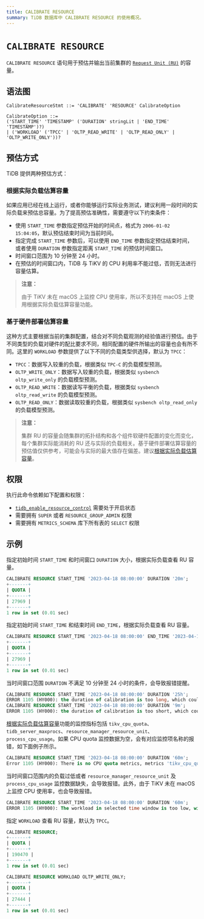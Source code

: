 ```yaml
---
title: CALIBRATE RESOURCE
summary: TiDB 数据库中 CALIBRATE RESOURCE 的使用概况。
---
```


# `CALIBRATE RESOURCE`

`CALIBRATE RESOURCE` 语句用于预估并输出当前集群的 [`Request Unit (RU)`](/tidb-resource-control.md#什么是-request-unit-ru) 的容量。

## 语法图

```ebnf+diagram
CalibrateResourceStmt ::= 'CALIBRATE' 'RESOURCE' CalibrateOption

CalibrateOption ::=
('START_TIME' 'TIMESTAMP' ('DURATION' stringLit | 'END_TIME' 'TIMESTAMP')?)
| ('WORKLOAD' ('TPCC' | 'OLTP_READ_WRITE' | 'OLTP_READ_ONLY' | 'OLTP_WRITE_ONLY'))?

```

## 预估方式

TiDB 提供两种预估方式：

### 根据实际负载估算容量

如果应用已经在线上运行，或者你能够运行实际业务测试，建议利用一段时间的实际负载来预估总容量。为了提高预估准确性，需要遵守以下约束条件：

- 使用 `START_TIME` 参数指定预估开始的时间点，格式为 `2006-01-02 15:04:05`，默认预估结束时间为当前时间。
- 指定完成 `START_TIME` 参数后，可以使用 `END_TIME` 参数指定预估结束时间，或者使用 `DURATION` 参数指定距离 `START_TIME` 的预估时间窗口。
- 时间窗口范围为 10 分钟至 24 小时。
- 在预估的时间窗口内，TiDB 与 TiKV 的 CPU 利用率不能过低，否则无法进行容量估算。

> **注意：**
>
> 由于 TiKV 未在 macOS 上监控 CPU 使用率，所以不支持在 macOS 上使用根据实际负载估算容量功能。

### 基于硬件部署估算容量

这种方式主要根据当前的集群配置，结合对不同负载观测的经验值进行预估。由于不同类型的负载对硬件的配比要求不同，相同配置的硬件所输出的容量也会有所不同。这里的 `WORKLOAD` 参数提供了以下不同的负载类型供选择，默认为 `TPCC`：

- `TPCC`：数据写入较重的负载，根据类似 `TPC-C` 的负载模型预测。
- `OLTP_WRITE_ONLY`：数据写入较重的负载，根据类似 `sysbench oltp_write_only` 的负载模型预测。
- `OLTP_READ_WRITE`：数据读写平衡的负载，根据类似 `sysbench oltp_read_write` 的负载模型预测。
- `OLTP_READ_ONLY`：数据读取较重的负载，根据类似 `sysbench oltp_read_only` 的负载模型预测。

> **注意：**
>
> 集群 RU 的容量会随集群的拓扑结构和各个组件软硬件配置的变化而变化，每个集群实际能消耗的 RU 还与实际的负载相关。基于硬件部署估算容量的预估值仅供参考，可能会与实际的最大值存在偏差。建议[根据实际负载估算容量](#根据实际负载估算容量)。

## 权限

执行此命令依赖如下配置和权限：

- [`tidb_enable_resource_control`](/system-variables.md#tidb_enable_resource_control-从-v660-版本开始引入) 需要处于开启状态
- 需要拥有 `SUPER` 或者 `RESOURCE_GROUP_ADMIN` 权限
- 需要拥有 `METRICS_SCHEMA` 库下所有表的 `SELECT` 权限

## 示例

指定初始时间 `START_TIME` 和时间窗口 `DURATION` 大小，根据实际负载查看 RU 容量。

```sql
CALIBRATE RESOURCE START_TIME '2023-04-18 08:00:00' DURATION '20m';
+-------+
| QUOTA |
+-------+
| 27969 |
+-------+
1 row in set (0.01 sec)
```

指定初始时间 `START_TIME` 和结束时间 `END_TIME`，根据实际负载查看 RU 容量。

```sql
CALIBRATE RESOURCE START_TIME '2023-04-18 08:00:00' END_TIME '2023-04-18 08:20:00';
+-------+
| QUOTA |
+-------+
| 27969 |
+-------+
1 row in set (0.01 sec)
```

当时间窗口范围 `DURATION` 不满足 10 分钟至 24 小时的条件，会导致报错提醒。

```sql
CALIBRATE RESOURCE START_TIME '2023-04-18 08:00:00' DURATION '25h';
ERROR 1105 (HY000): the duration of calibration is too long, which could lead to inaccurate output. Please make the duration between 10m0s and 24h0m0s
CALIBRATE RESOURCE START_TIME '2023-04-18 08:00:00' DURATION '9m';
ERROR 1105 (HY000): the duration of calibration is too short, which could lead to inaccurate output. Please make the duration between 10m0s and 24h0m0s
```

[根据实际负载估算容量](#根据实际负载估算容量)功能的监控指标包括 `tikv_cpu_quota`、`tidb_server_maxprocs`、`resource_manager_resource_unit`、`process_cpu_usage`。如果 CPU quota 监控数据为空，会有对应监控项名称的报错，如下面例子所示。

```sql
CALIBRATE RESOURCE START_TIME '2023-04-18 08:00:00' DURATION '60m';
Error 1105 (HY000): There is no CPU quota metrics, metrics 'tikv_cpu_quota' is empty
```

当时间窗口范围内的负载过低或者 `resource_manager_resource_unit` 及 `process_cpu_usage` 监控数据缺失，会导致报错。此外，由于 TiKV 未在 macOS 上监控 CPU 使用率，也会导致报错。

```sql
CALIBRATE RESOURCE START_TIME '2023-04-18 08:00:00' DURATION '60m';
ERROR 1105 (HY000): The workload in selected time window is too low, with which TiDB is unable to reach a capacity estimation; please select another time window with higher workload, or calibrate resource by hardware instead
```

指定 `WORKLOAD` 查看 RU 容量，默认为 `TPCC`。

```sql
CALIBRATE RESOURCE;
+-------+
| QUOTA |
+-------+
| 190470 |
+-------+
1 row in set (0.01 sec)

CALIBRATE RESOURCE WORKLOAD OLTP_WRITE_ONLY;
+-------+
| QUOTA |
+-------+
| 27444 |
+-------+
1 row in set (0.01 sec)
```